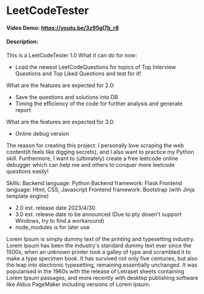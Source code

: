 # LeetCodeTester
#### Video Demo: https://youtu.be/3z95gI7b_r8
#### Description:
This is a LeetCodeTester 1.0
What it can do for now:
* Load the newest LeetCodeQuestions for topics of Top Interview Questions and Top Liked Questions and test for it!

What are the features are expected for 2.0:
* Save the questions and solutions into DB
* Timing the efficiency of the code for further analysis and generate report

What are the features are expected for 3.0:
* Online debug version

The reason for creating this project:
I personally love scraping the web content(It feels like digging secrets), and I also want to practice my Python skill. Furthermore, I want to (ultimately) create a free leetcode online debugger which can help me and others to conquer more leetcode questions easily!

Skills:
Backend language: Python
Backend framework: Flask
Frontend language: Html, CSS, Javascript
Frontend framework: Bootstrap
(with Jinja template engine)

* 2.0 est. release date 2023/4/30
* 3.0 est. release date to be announced (Due to pty dosen't support Windows, try to find a workaround)
* node_modules is for later use

Lorem Ipsum is simply dummy text of the printing and typesetting industry. Lorem Ipsum has been
the industry's standard dummy text ever since the 1500s, when an unknown printer took a galley of
 type and scrambled it to make a type specimen book. It has survived not only five centuries, but
 also the leap into electronic typesetting, remaining essentially unchanged. It was popularised in
  the 1960s with the release of Letraset sheets containing Lorem Ipsum passages, and more recently
   with desktop publishing software like Aldus PageMaker including versions of Lorem Ipsum.